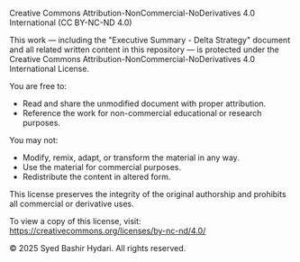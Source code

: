 Creative Commons Attribution-NonCommercial-NoDerivatives 4.0 International (CC BY-NC-ND 4.0)

This work — including the "Executive Summary - Delta Strategy" document and all related written content in this repository — is protected under the Creative Commons Attribution-NonCommercial-NoDerivatives 4.0 International License.

You are free to:
- Read and share the unmodified document with proper attribution.
- Reference the work for non-commercial educational or research purposes.

You may not:
- Modify, remix, adapt, or transform the material in any way.
- Use the material for commercial purposes.
- Redistribute the content in altered form.

This license preserves the integrity of the original authorship and prohibits all commercial or derivative uses.

To view a copy of this license, visit:  
https://creativecommons.org/licenses/by-nc-nd/4.0/

© 2025 Syed Bashir Hydari. All rights reserved.
